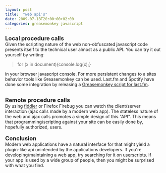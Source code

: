 ```yaml
---
layout: post
title:  "web api's"
date: 2009-07-18T20:00:00+02:00
categories: greasemonkey javascript
---
```


<span><span><span style="font-size:130%;"><span style="font-weight: bold;">Local procedure calls</span></span><br>Given the scripting nature of the web non-obfuscated javascript code presents itself to the technical user almost as a public API. You can try it out yourself by writing:<br></span></span><div>
<span><span><blockquote>for (x in document){console.log(x);}</blockquote>in your browser javascript console. For more persistent changes to a sites behavior tools like </span></span><span><span>Greasemonkey can be used.</span></span> Last.fm and Spotify have done some integration by releasing a <a href="https://www.spotify.com/blog/archives/2008/12/18/spotify-scrobbles/">Greasemonkey script for last.fm</a>.<br>
</div>
<span><span><br><span style="font-size:130%;"><span style="font-weight: bold;">Remote procedure calls</span></span><br>By using <a href="http://www.fiddler2.com/fiddler2/">fiddler</a> or Firefox Firebug you can watch the client/server interaction (ajax calls made by a modern web app). The stateless nature of the web and ajax calls promotes a simple design of this "API". This means that programming/scripting against your site can be easily done by, hopefully authorized, users.</span></span><br><br><span style="font-size:130%;"><span style="font-weight: bold;">Conclusion</span></span><br>Modern web applications have a natural interface for that might yield a plugin-like api unintended by the applications developers. If you're developing/maintaining a web app, try searching for it on <a href="http://userscripts.org/">userscripts</a>. If your app is used by a wide group of people, then you might be surprised with what you find.
<div style="clear: both;"></div>